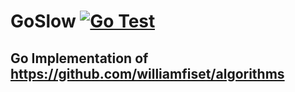 # GoSlow [![Go Test](https://github.com/smekuria1/GoSlow/actions/workflows/test.yaml/badge.svg)](https://github.com/smekuria1/GoSlow/actions/workflows/test.yaml)
## Go Implementation of https://github.com/williamfiset/algorithms
